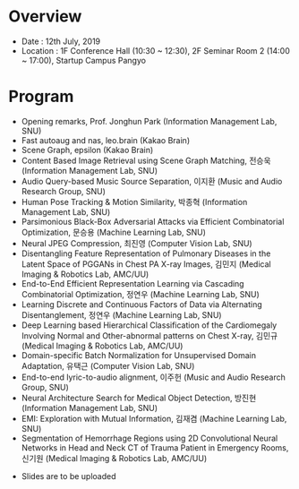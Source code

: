 # Overview
* Date : 12th July, 2019
* Location : 1F Conference Hall (10:30 ~ 12:30), 2F Seminar Room 2 (14:00 ~ 17:00), Startup Campus Pangyo

# Program
* Opening remarks, Prof. Jonghun Park (Information Management Lab, SNU)
* Fast autoaug and nas, leo.brain (Kakao Brain)
* Scene Graph, epsilon (Kakao Brain)
* Content Based Image Retrieval using Scene Graph Matching, 전승욱 (Information Management Lab, SNU)
* Audio Query-based Music Source Separation, 이지환 (Music and Audio Research Group, SNU)
* Human Pose Tracking & Motion Similarity, 박종혁 (Information Management Lab, SNU)
* Parsimonious Black-Box Adversarial Attacks via Efficient Combinatorial Optimization, 문승용 (Machine Learning Lab, SNU)
* Neural JPEG Compression, 최진영 (Computer Vision Lab, SNU)
* Disentangling Feature Representation of Pulmonary Diseases in the Latent Space of PGGANs in Chest PA X-ray Images, 김민지 (Medical Imaging & Robotics Lab, AMC/UU)
* End-to-End Efficient Representation Learning via Cascading Combinatorial Optimization, 정연우 (Machine Learning Lab, SNU)
* Learning Discrete and Continuous Factors of Data via Alternating Disentanglement, 정연우 (Machine Learning Lab, SNU)
* Deep Learning based Hierarchical Classification of the Cardiomegaly Involving Normal and Other-abnormal patterns on Chest X-ray, 김민규 (Medical Imaging & Robotics Lab, AMC/UU)
* Domain-specific Batch Normalization for Unsupervised Domain Adaptation, 유택근 (Computer Vision Lab, SNU)
* End-to-end lyric-to-audio alignment, 이주헌 (Music and Audio Research Group, SNU)
* Neural Architecture Search for Medical Object Detection, 방진현 (Information Management Lab, SNU)
* EMI: Exploration with Mutual Information, 김재겸 (Machine Learning Lab, SNU)
* Segmentation of Hemorrhage Regions  using 2D Convolutional Neural Networks in Head and Neck CT of Trauma Patient in Emergency Rooms, 신기원 (Medical Imaging & Robotics Lab, AMC/UU)

- Slides are to be uploaded
